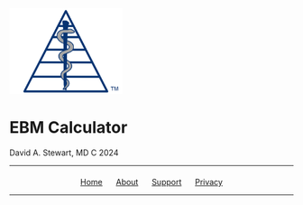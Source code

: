 <img src="/assets/images/EBM Calculator Logo Any 3x.png" alt="EBM Calculator Logo" width="200">

# EBM Calculator
David A. Stewart, MD C 2024

---

<div style="text-align: center; margin-top: 20px;">
  <a href="/" style="margin-right: 20px;">Home</a>
  <a href="/about" style="margin-right: 20px;">About</a>
  <a href="/support" style="margin-right: 20px;">Support</a>
  <a href="/privacy-policy">Privacy</a>
</div>

---
